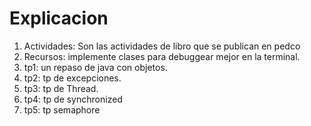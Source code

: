 # Explicacion

1. Actividades: Son las actividades de libro que se publican en pedco
2. Recursos: implemente clases para debuggear mejor en la terminal.
3. tp1: un repaso de java con objetos.
4. tp2: tp de excepciones.
5. tp3: tp de Thread.
6. tp4: tp de synchronized
7. tp5: tp semaphore
